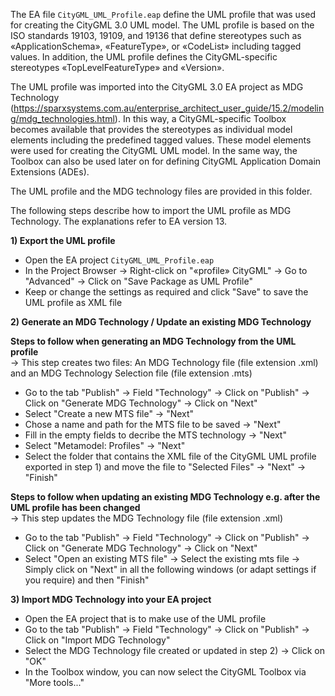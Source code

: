 The EA file `CityGML_UML_Profile.eap` define the UML profile that was used for creating the CityGML 3.0 UML model.
The UML profile is based on the ISO standards 19103, 19109, and 19136 that define stereotypes such as &#171;ApplicationSchema&#187;, &#171;FeatureType&#187;, or &#171;CodeList&#187; including tagged values. In addition, the UML profile defines the CityGML-specific stereotypes &#171;TopLevelFeatureType&#187; and &#171;Version&#187;.

The UML profile was imported into the CityGML 3.0 EA project as MDG Technology (https://sparxsystems.com.au/enterprise_architect_user_guide/15.2/modeling/mdg_technologies.html). In this way, a CityGML-specific Toolbox becomes available that provides the stereotypes as individual model elements including the predefined tagged values. These model elements were used for creating the CityGML UML model.
In the same way, the Toolbox can also be used later on for defining CityGML Application Domain Extensions (ADEs).

The UML profile and the MDG technology files are provided in this folder.

The following steps describe how to import the UML profile as MDG Technology. The explanations refer to EA version 13.

**1) Export the UML profile**
- Open the EA project `CityGML_UML_Profile.eap`
- In the Project Browser -> Right-click on "&#171;profile&#187; CityGML" -> Go to "Advanced" -> Click on "Save Package as UML Profile"
- Keep or change the settings as required and click "Save" to save the UML profile as XML file

**2) Generate an MDG Technology / Update an existing MDG Technology**

**Steps to follow when generating an MDG Technology from the UML profile**<br>
-> This step creates two files: An MDG Technology file (file extension .xml) and an MDG Technology Selection file (file extension .mts)

- Go to the tab "Publish" -> Field "Technology" -> Click on "Publish" -> Click on "Generate MDG Technology" -> Click on "Next"
- Select "Create a new MTS file" -> "Next"
- Chose a name and path for the MTS file to be saved -> "Next"
- Fill in the empty fields to decribe the MTS technology -> "Next"
- Select "Metamodel: Profiles" -> "Next"
- Select the folder that contains the XML file of the CityGML UML profile exported in step 1) and move the file to "Selected Files" -> "Next" -> "Finish"

**Steps to follow when updating an existing MDG Technology e.g. after the UML profile has been changed**<br>
-> This step updates the MDG Technology file (file extension .xml)

- Go to the tab "Publish" -> Field "Technology" -> Click on "Publish" -> Click on "Generate MDG Technology" -> Click on "Next"
- Select "Open an existing MTS file" -> Select the existing mts file -> Simply click on "Next" in all the following windows (or adapt settings if you require) and then "Finish"

**3) Import MDG Technology into your EA project**
- Open the EA project that is to make use of the UML profile
- Go to the tab "Publish" -> Field "Technology" -> Click on "Publish" -> Click on "Import MDG Technology"
- Select the MDG Technology file created or updated in step 2) -> Click on "OK"
- In the Toolbox window, you can now select the CityGML Toolbox via "More tools..."
